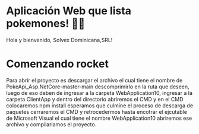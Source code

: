 # Aplicación Web que lista pokemones! 🦦🦦
Hola y bienvenido, Solvex Dominicana,SRL!
# Comenzando rocket
Para abrir el proyecto es descargar el archivo el cual tiene el nombre de PokeApi_Asp.NetCore-master-main descomprimirlo en la ruta que deseen, luego de eso deben de ingresar a la carpeta WebApplication10, ingresar a la carpeta ClientApp y dentro del directorio abriremos el CMD y en el CMD colocaremos npm install esperamos que culmine el proceso de descarga de paquetes cerraremos el CMD y retrocedermos hasta encotrar el ejcutable de Microsoft Visual el cual tiene el nombre WebApplication10 abriremos ese archivo y compilariamos el proyecto.
